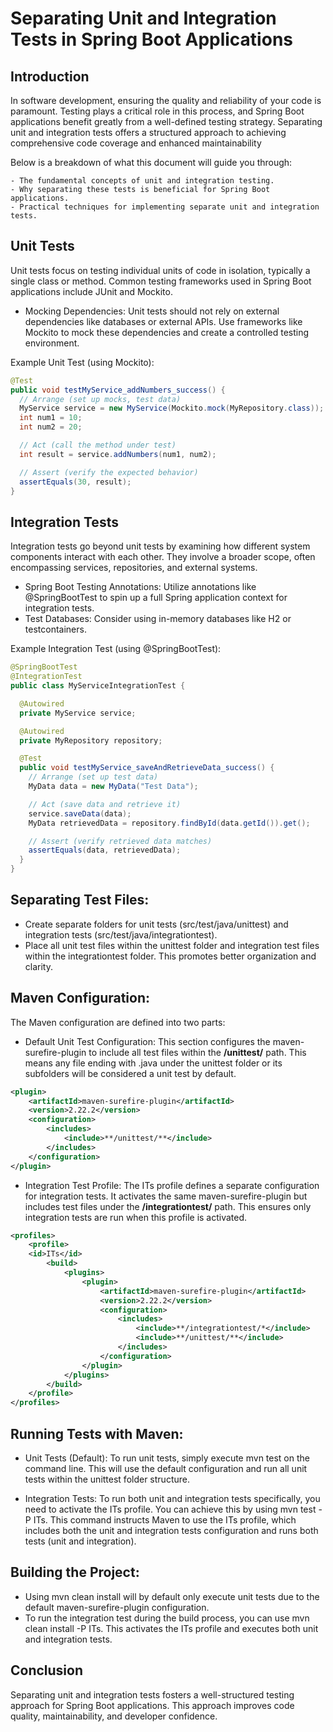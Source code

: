 # Separating Unit and Integration Tests in Spring Boot Applications

## Introduction

In software development, ensuring the quality and reliability of your code is paramount. Testing plays a critical role in this process, and Spring Boot applications benefit greatly from a well-defined testing strategy. Separating unit and integration tests offers a structured approach to achieving comprehensive code coverage and enhanced maintainability

Below is a breakdown of what this document will guide you through:

    - The fundamental concepts of unit and integration testing.
    - Why separating these tests is beneficial for Spring Boot applications.
    - Practical techniques for implementing separate unit and integration tests.

## Unit Tests

Unit tests focus on testing individual units of code in isolation, typically a single class or method. Common testing frameworks used in Spring Boot applications include JUnit and Mockito.

- Mocking Dependencies: Unit tests should not rely on external dependencies like databases or external APIs. Use frameworks like Mockito to mock these dependencies and create a controlled testing environment.

Example Unit Test (using Mockito):
```java
@Test
public void testMyService_addNumbers_success() {
  // Arrange (set up mocks, test data)
  MyService service = new MyService(Mockito.mock(MyRepository.class));
  int num1 = 10;
  int num2 = 20;

  // Act (call the method under test)
  int result = service.addNumbers(num1, num2);

  // Assert (verify the expected behavior)
  assertEquals(30, result);
}
```

## Integration Tests

Integration tests go beyond unit tests by examining how different system components interact with each other. They involve a broader scope, often encompassing services, repositories, and external systems.

- Spring Boot Testing Annotations: Utilize annotations like @SpringBootTest to spin up a full Spring application context for integration tests.
- Test Databases: Consider using in-memory databases like H2 or testcontainers.

Example Integration Test (using @SpringBootTest):
```java
@SpringBootTest
@IntegrationTest
public class MyServiceIntegrationTest {

  @Autowired
  private MyService service;

  @Autowired
  private MyRepository repository;

  @Test
  public void testMyService_saveAndRetrieveData_success() {
    // Arrange (set up test data)
    MyData data = new MyData("Test Data");

    // Act (save data and retrieve it)
    service.saveData(data);
    MyData retrievedData = repository.findById(data.getId()).get();

    // Assert (verify retrieved data matches)
    assertEquals(data, retrievedData);
  }
}
```

## Separating Test Files:

- Create separate folders for unit tests (src/test/java/unittest) and integration tests (src/test/java/integrationtest).
- Place all unit test files within the unittest folder and integration test files within the integrationtest folder. This promotes better organization and clarity.

## Maven Configuration:

The Maven configuration are defined into two parts:
- Default Unit Test Configuration: This section configures the maven-surefire-plugin to include all test files within the **/unittest/** path. This means any file ending with .java under the unittest folder or its subfolders will be considered a unit test by default.

```xml
<plugin>
    <artifactId>maven-surefire-plugin</artifactId>
    <version>2.22.2</version>
    <configuration>
        <includes>
            <include>**/unittest/**</include>
        </includes>
    </configuration>
</plugin>
```

- Integration Test Profile: The ITs profile defines a separate configuration for integration tests. It activates the same maven-surefire-plugin but includes test files under the **/integrationtest/** path. This ensures only integration tests are run when this profile is activated.
```xml
<profiles>
    <profile>
    <id>ITs</id>
        <build>
            <plugins>
                <plugin>
                    <artifactId>maven-surefire-plugin</artifactId>
                    <version>2.22.2</version>
                    <configuration>
                        <includes>
                            <include>**/integrationtest/*</include>
                            <include>**/unittest/**</include>
                        </includes>
                    </configuration>
                </plugin>
            </plugins>
        </build>
    </profile>
</profiles>
```

## Running Tests with Maven:

- Unit Tests (Default): To run unit tests, simply execute mvn test on the command line. This will use the default configuration and run all unit tests within the unittest folder structure.

- Integration Tests: To run both unit and integration tests specifically, you need to activate the ITs profile. You can achieve this by using mvn test -P ITs. This command instructs Maven to use the ITs profile, which includes both the unit and integration tests configuration and runs both tests (unit and integration).

## Building the Project:

- Using mvn clean install will by default only execute unit tests due to the default maven-surefire-plugin configuration.
- To run the integration test during the build process, you can use mvn clean install -P ITs. This activates the ITs profile and executes both unit and integration tests.



## Conclusion

Separating unit and integration tests fosters a well-structured testing approach for Spring Boot applications. This approach improves code quality, maintainability, and developer confidence. 
